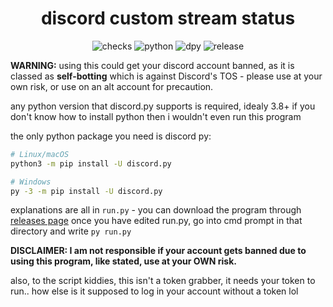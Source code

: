 
<h1 align = center> discord custom stream status</h1>
<p align = center>
<img src="https://img.shields.io/github/last-commit/dromzeh/roblox-filter-for-discord" alt="checks">
<img src="https://img.shields.io/badge/python-3.8%2B-informational" alt="python">
<img src="https://img.shields.io/badge/discord.py-latest-blueviolet" alt="dpy">
<img src="https://img.shields.io/badge/release-v1.0-informational" alt="release">
</p> 

**WARNING:** using this could get your discord account banned, as it is classed as **self-botting** which is against Discord's TOS - please use at your own risk, or use on an alt account for precaution.

any python version that discord.py supports is required, idealy 3.8+ if you don't know how to install python then i wouldn't even run this program

the only python package you need is discord py:
```sh
# Linux/macOS
python3 -m pip install -U discord.py

# Windows
py -3 -m pip install -U discord.py
```

explanations are all in `run.py` - you can download the program through [releases page](https://github.com/dromzeh/discord-custom-stream-status/releases/tag/v1)
once you have edited run.py, go into cmd prompt in that directory and write `py run.py`

**DISCLAIMER: I am not responsible if your account gets banned due to using this program, like stated, use at your OWN risk.**

also, to the script kiddies, this isn't a token grabber, it needs your token to run.. how else is it supposed to log in your account without a token lol
